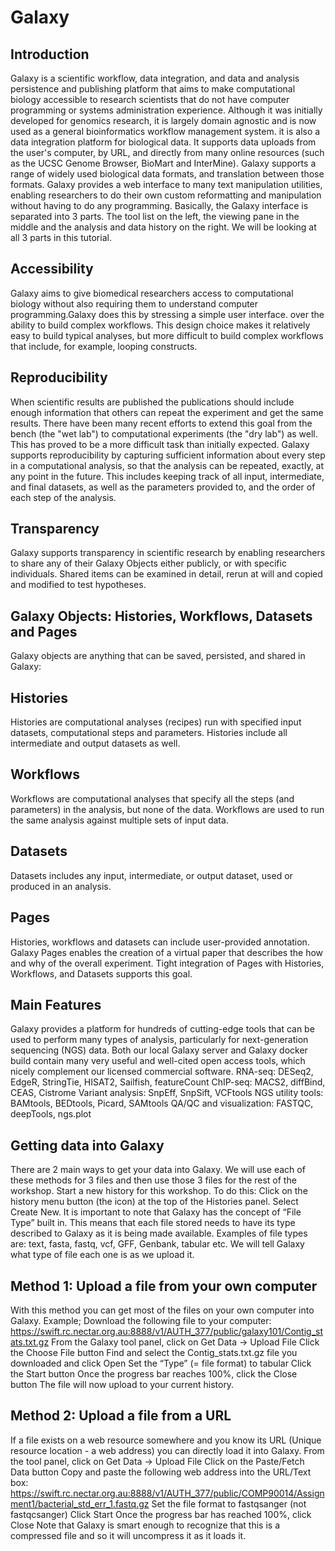 # Galaxy

## Introduction
Galaxy is a scientific workflow, data integration, and data and analysis persistence and publishing platform that aims to make computational biology accessible to research scientists that do not have computer programming or systems administration experience. Although it was initially developed for genomics research, it is largely domain agnostic and is now used as a general bioinformatics workflow management system.
it is also a data integration platform for biological data. It supports data uploads from the user's computer, by URL, and directly from many online resources (such as the UCSC Genome Browser, BioMart and InterMine). Galaxy supports a range of widely used biological data formats, and translation between those formats. Galaxy provides a web interface to many text manipulation utilities, enabling researchers to do their own custom reformatting and manipulation without having to do any programming.
Basically, the Galaxy interface is separated into 3 parts. The tool list on the left, the viewing pane in the middle and the analysis and data history on the right. We will be looking at all 3 parts in this tutorial.

## Accessibility
Galaxy aims to give biomedical researchers access to computational biology without also requiring them to understand computer programming.Galaxy does this by stressing a simple user interface. over the ability to build complex workflows. This design choice makes it relatively easy to build typical analyses, but more difficult to build complex workflows that include, for example, looping constructs.

## Reproducibility
When scientific results are published the publications should include enough information that others can repeat the experiment and get the same results. There have been many recent efforts to extend this goal from the bench (the "wet lab") to computational experiments (the "dry lab") as well. This has proved to be a more difficult task than initially expected.
Galaxy supports reproducibility by capturing sufficient information about every step in a computational analysis, so that the analysis can be repeated, exactly, at any point in the future. This includes keeping track of all input, intermediate, and final datasets, as well as the parameters provided to, and the order of each step of the analysis.

## Transparency
Galaxy supports transparency in scientific research by enabling researchers to share any of their Galaxy Objects either publicly, or with specific individuals. Shared items can be examined in detail, rerun at will and copied and modified to test hypotheses.

## Galaxy Objects: Histories, Workflows, Datasets and Pages
Galaxy objects are anything that can be saved, persisted, and shared in Galaxy:
## Histories
Histories are computational analyses (recipes) run with specified input datasets, computational steps and parameters. Histories include all intermediate and output datasets as well.
## Workflows
Workflows are computational analyses that specify all the steps (and parameters) in the analysis, but none of the data. Workflows are used to run the same analysis against multiple sets of input data.
## Datasets
Datasets includes any input, intermediate, or output dataset, used or produced in an analysis.
## Pages
Histories, workflows and datasets can include user-provided annotation. Galaxy Pages enables the creation of a virtual paper that describes the how and why of the overall experiment. Tight integration of Pages with Histories, Workflows, and Datasets supports this goal.

## Main Features
Galaxy provides a platform for hundreds of cutting-edge tools that can be used to perform many types of analysis, particularly for next-generation sequencing (NGS) data.  Both our local Galaxy server and Galaxy docker build contain many very useful and well-cited open access tools, which nicely complement our licensed commercial software. 
    RNA-seq: DESeq2, EdgeR, StringTie, HISAT2, Sailfish, featureCount
    ChIP-seq: MACS2, diffBind, CEAS, Cistrome
    Variant analysis: SnpEff, SnpSift, VCFtools
    NGS utility tools: BAMtools, BEDtools, Picard, SAMtools
    QA/QC and visualization: FASTQC, deepTools, ngs.plot
## Getting data into Galaxy
There are 2 main ways to get your data into Galaxy. We will use each of these methods for 3 files and then use those 3 files for the rest of the workshop.
Start a new history for this workshop. To do this:
Click on the history menu button (the icon) at the top of the Histories panel.
Select Create New.
It is important to note that Galaxy has the concept of “File Type” built in. This means that each file stored needs to have its type described to Galaxy as it is being made available. Examples of file types are: text, fasta, fastq, vcf, GFF, Genbank, tabular etc.
We will tell Galaxy what type of file each one is as we upload it.

## Method 1: Upload a file from your own computer
With this method you can get most of the files on your own computer into Galaxy. Example;
Download the following file to your computer: https://swift.rc.nectar.org.au:8888/v1/AUTH_377/public/galaxy101/Contig_stats.txt.gz
        From the Galaxy tool panel, click on Get Data -> Upload File
        Click the Choose File button
        Find and select the Contig_stats.txt.gz file you downloaded and click Open
        Set the “Type” (= file format) to tabular
        Click the Start button
        Once the progress bar reaches 100%, click the Close button
The file will now upload to your current history.

## Method 2: Upload a file from a URL
If a file exists on a web resource somewhere and you know its URL (Unique resource location - a web address) you can directly load it into Galaxy.
From the tool panel, click on Get Data -> Upload File
        Click on the Paste/Fetch Data button
        Copy and paste the following web address into the URL/Text box: https://swift.rc.nectar.org.au:8888/v1/AUTH_377/public/COMP90014/Assignment1/bacterial_std_err_1.fastq.gz
        Set the file format to fastqsanger (not fastqcsanger)
        Click Start
        Once the progress bar has reached 100%, click Close
Note that Galaxy is smart enough to recognize that this is a compressed file and so it will uncompress it as it loads it.
